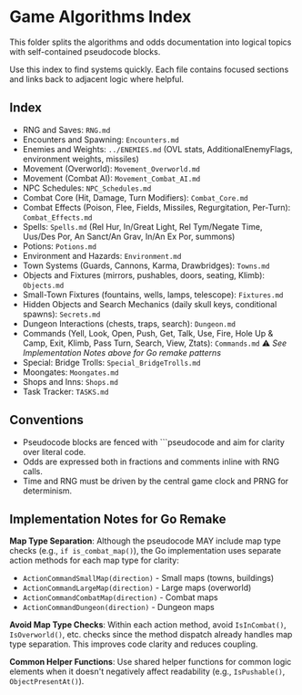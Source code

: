 # Game Algorithms Index

This folder splits the algorithms and odds documentation into logical topics with self-contained pseudocode blocks.

Use this index to find systems quickly. Each file contains focused sections and links back to adjacent logic where helpful.

## Index

- RNG and Saves: `RNG.md`
- Encounters and Spawning: `Encounters.md`
- Enemies and Weights: `../ENEMIES.md` (OVL stats, AdditionalEnemyFlags, environment weights, missiles)
- Movement (Overworld): `Movement_Overworld.md`
- Movement (Combat AI): `Movement_Combat_AI.md`
- NPC Schedules: `NPC_Schedules.md`
- Combat Core (Hit, Damage, Turn Modifiers): `Combat_Core.md`
- Combat Effects (Poison, Flee, Fields, Missiles, Regurgitation, Per-Turn): `Combat_Effects.md`
- Spells: `Spells.md` (Rel Hur, In/Great Light, Rel Tym/Negate Time, Uus/Des Por, An Sanct/An Grav, In/An Ex Por, summons)
- Potions: `Potions.md`
- Environment and Hazards: `Environment.md`
- Town Systems (Guards, Cannons, Karma, Drawbridges): `Towns.md`
- Objects and Fixtures (mirrors, pushables, doors, seating, Klimb): `Objects.md`
- Small-Town Fixtures (fountains, wells, lamps, telescope): `Fixtures.md`
- Hidden Objects and Search Mechanics (daily skull keys, conditional spawns): `Secrets.md`
- Dungeon Interactions (chests, traps, search): `Dungeon.md`
- Commands (Yell, Look, Open, Push, Get, Talk, Use, Fire, Hole Up & Camp, Exit, Klimb, Pass Turn, Search, View, Ztats): `Commands.md` ⚠️ _See Implementation Notes above for Go remake patterns_
- Special: Bridge Trolls: `Special_BridgeTrolls.md`
- Moongates: `Moongates.md`
- Shops and Inns: `Shops.md`
- Task Tracker: `TASKS.md`

## Conventions

- Pseudocode blocks are fenced with ```pseudocode and aim for clarity over literal code.
- Odds are expressed both in fractions and comments inline with RNG calls.
- Time and RNG must be driven by the central game clock and PRNG for determinism.

## Implementation Notes for Go Remake

**Map Type Separation**: Although the pseudocode MAY include map type checks (e.g., `if is_combat_map()`), the Go implementation uses separate action methods for each map type for clarity:

- `ActionCommandSmallMap(direction)` - Small maps (towns, buildings)
- `ActionCommandLargeMap(direction)` - Large maps (overworld) 
- `ActionCommandCombatMap(direction)` - Combat maps
- `ActionCommandDungeon(direction)` - Dungeon maps

**Avoid Map Type Checks**: Within each action method, avoid `IsInCombat()`, `IsOverworld()`, etc. checks since the method dispatch already handles map type separation. This improves code clarity and reduces coupling.

**Common Helper Functions**: Use shared helper functions for common logic elements when it doesn't negatively affect readability (e.g., `IsPushable()`, `ObjectPresentAt()`).
